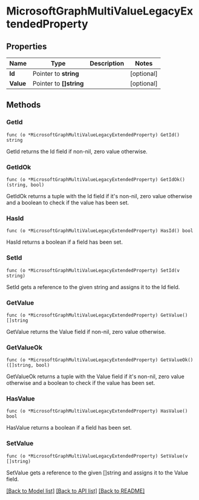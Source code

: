 # MicrosoftGraphMultiValueLegacyExtendedProperty

## Properties

Name | Type | Description | Notes
------------ | ------------- | ------------- | -------------
**Id** | Pointer to **string** |  | [optional] 
**Value** | Pointer to **[]string** |  | [optional] 

## Methods

### GetId

`func (o *MicrosoftGraphMultiValueLegacyExtendedProperty) GetId() string`

GetId returns the Id field if non-nil, zero value otherwise.

### GetIdOk

`func (o *MicrosoftGraphMultiValueLegacyExtendedProperty) GetIdOk() (string, bool)`

GetIdOk returns a tuple with the Id field if it's non-nil, zero value otherwise
and a boolean to check if the value has been set.

### HasId

`func (o *MicrosoftGraphMultiValueLegacyExtendedProperty) HasId() bool`

HasId returns a boolean if a field has been set.

### SetId

`func (o *MicrosoftGraphMultiValueLegacyExtendedProperty) SetId(v string)`

SetId gets a reference to the given string and assigns it to the Id field.

### GetValue

`func (o *MicrosoftGraphMultiValueLegacyExtendedProperty) GetValue() []string`

GetValue returns the Value field if non-nil, zero value otherwise.

### GetValueOk

`func (o *MicrosoftGraphMultiValueLegacyExtendedProperty) GetValueOk() ([]string, bool)`

GetValueOk returns a tuple with the Value field if it's non-nil, zero value otherwise
and a boolean to check if the value has been set.

### HasValue

`func (o *MicrosoftGraphMultiValueLegacyExtendedProperty) HasValue() bool`

HasValue returns a boolean if a field has been set.

### SetValue

`func (o *MicrosoftGraphMultiValueLegacyExtendedProperty) SetValue(v []string)`

SetValue gets a reference to the given []string and assigns it to the Value field.


[[Back to Model list]](../README.md#documentation-for-models) [[Back to API list]](../README.md#documentation-for-api-endpoints) [[Back to README]](../README.md)


